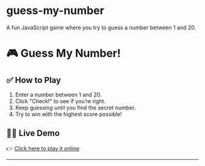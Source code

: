 # guess-my-number
A fun JavaScript game where you try to guess a number between 1 and 20.

# 🎮 Guess My Number!
## ✅ How to Play
1. Enter a number between 1 and 20.
2. Click "Check!" to see if you’re right.
3. Keep guessing until you find the secret number.
4. Try to win with the highest score possible!

## 👨‍💻 Live Demo
👉 [Click here to play it online](https://mahmoud-codeee.github.io/guess-my-number/)

---
